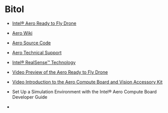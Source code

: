 # Bitol


- [Intel® Aero Ready to Fly Drone](https://click.intel.com/intel-aero-ready-to-fly-drone.html)
- [Aero Wiki](https://github.com/intel-aero/meta-intel-aero/wiki)
- [Aero Source Code](https://github.com/intel-aero/meta-intel-aero)
- [Aero Technical Support](https://communities.intel.com/community/tech/intel-aero)
- [Intel® RealSense™ Technology](https://software.intel.com/en-us/forums/realsense)
- [Video Preview of the Aero Ready to Fly Drone](https://software.intel.com/en-us/videos/preview-of-the-intel-aero-ready-to-fly-drone)
- [Video Introduction to the Aero Compute Board and Vision Accessory Kit](https://software.intel.com/en-us/videos/introduction-to-the-intel-aero-compute-board-and-vision-accessory-kit-for-uavs)

- Set Up a Simulation Environment with the Intel® Aero Compute Board Developer Guide
- [](https://software.intel.com/en-us/articles/what-is-the-intel-aero-platform-for-uavs)